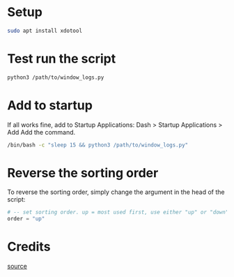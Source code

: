# Setup

```bash
sudo apt install xdotool
```

# Test run the script

```bash
python3 /path/to/window_logs.py
```

# Add to startup

If all works fine, add to Startup Applications: Dash > Startup Applications > Add
Add the command.

```bash
/bin/bash -c "sleep 15 && python3 /path/to/window_logs.py"
```

# Reverse the sorting order

To reverse the sorting order, simply change the argument in the head of the script:

```python
# -- set sorting order. up = most used first, use either "up" or "down"
order = "up"
```

# Credits

[source](https://askubuntu.com/questions/883557/how-can-i-make-this-window-application-time-track-script-produce-sorted-outpu/883747#883747)
